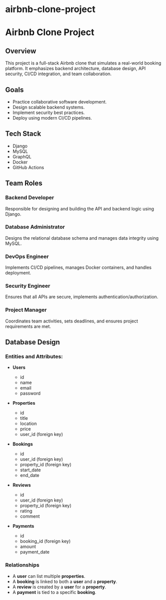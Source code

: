 # airbnb-clone-project
# Airbnb Clone Project

## Overview
This project is a full-stack Airbnb clone that simulates a real-world booking platform. It emphasizes backend architecture, database design, API security, CI/CD integration, and team collaboration.

## Goals
- Practice collaborative software development.
- Design scalable backend systems.
- Implement security best practices.
- Deploy using modern CI/CD pipelines.

## Tech Stack
- Django
- MySQL
- GraphQL
- Docker
- GitHub Actions

## Team Roles

### Backend Developer
Responsible for designing and building the API and backend logic using Django.

### Database Administrator
Designs the relational database schema and manages data integrity using MySQL.

### DevOps Engineer
Implements CI/CD pipelines, manages Docker containers, and handles deployment.

### Security Engineer
Ensures that all APIs are secure, implements authentication/authorization.

### Project Manager
Coordinates team activities, sets deadlines, and ensures project requirements are met.

## Database Design

### Entities and Attributes:

- **Users**
  - id
  - name
  - email
  - password

- **Properties**
  - id
  - title
  - location
  - price
  - user_id (foreign key)

- **Bookings**
  - id
  - user_id (foreign key)
  - property_id (foreign key)
  - start_date
  - end_date

- **Reviews**
  - id
  - user_id (foreign key)
  - property_id (foreign key)
  - rating
  - comment

- **Payments**
  - id
  - booking_id (foreign key)
  - amount
  - payment_date

### Relationships
- A **user** can list multiple **properties**.
- A **booking** is linked to both a **user** and a **property**.
- A **review** is created by a **user** for a **property**.
- A **payment** is tied to a specific **booking**.


